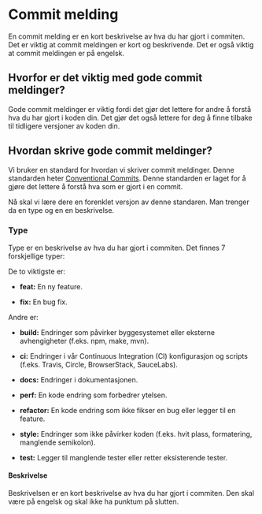 # Commit melding

En commit melding er en kort beskrivelse av hva du har gjort i commiten. Det er viktig at commit meldingen er kort og beskrivende. Det er også viktig at commit meldingen er på engelsk.

## Hvorfor er det viktig med gode commit meldinger?

Gode commit meldinger er viktig fordi det gjør det lettere for andre å forstå hva du har gjort i koden din. Det gjør det også lettere for deg å finne tilbake til tidligere versjoner av koden din.

## Hvordan skrive gode commit meldinger?

Vi bruker en standard for hvordan vi skriver commit meldinger. Denne standarden heter [Conventional Commits](https://www.conventionalcommits.org/en/v1.0.0/). Denne standarden er laget for å gjøre det lettere å forstå hva som er gjort i en commit.

Nå skal vi lære dere en forenklet versjon av denne standaren. 
Man trenger da en type og en en beskrivelse.

### Type

Type er en beskrivelse av hva du har gjort i commiten. Det finnes 7 forskjellige typer:

De to viktigste er: 

- **feat:** En ny feature.

- **fix:** En bug fix.


Andre er:
- **build:** Endringer som påvirker byggesystemet eller eksterne avhengigheter (f.eks. npm, make, mvn).

- **ci:** Endringer i vår Continuous Integration (CI) konfigurasjon og scripts (f.eks. Travis, Circle, BrowserStack, SauceLabs).

- **docs:** Endringer i dokumentasjonen.

- **perf:** En kode endring som forbedrer ytelsen.

- **refactor:** En kode endring som ikke fikser en bug eller legger til en feature.

- **style:** Endringer som ikke påvirker koden (f.eks. hvit plass, formatering, manglende semikolon).

- **test:** Legger til manglende tester eller retter eksisterende tester.


#### Beskrivelse

Beskrivelsen er en kort beskrivelse av hva du har gjort i commiten. Den skal være på engelsk og skal ikke ha punktum på slutten.

